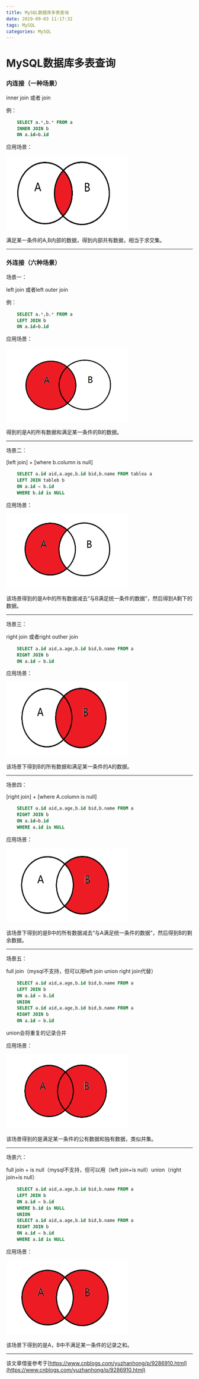 ```yaml
---
title: MySQL数据库多表查询
date: 2019-09-03 11:17:32
tags: MySQL
categories: MySQL
---
```


# MySQL数据库多表查询

### **内连接（一种场景）**
inner join 或者 join

例：
```sql
    SELECT a.*,b.* FROM a
    INNER JOIN b
    ON a.id=b.id
```

应用场景：

<img src="https://raw.githubusercontent.com/EzioY/BlogImages/master/img/20190903103546.png" width="330" height="200" alt="inner-join" />

满足某一条件的A,B内部的数据，得到内部共有数据，相当于求交集。

---

### **外连接（六种场景）**
场景一：

left join 或者left outer join

例：
```sql
    SELECT a.*,b.* FROM a
    LEFT JOIN b
    ON a.id=b.id
```

应用场景：

<img src="https://raw.githubusercontent.com/EzioY/BlogImages/master/img/20190903102654.png" width="330" height="200" alt="left-join" />

得到的是A的所有数据和满足某一条件的B的数据。

---

场景二：

[left join] + [where b.column is null]

```sql
    SELECT a.id aid,a.age,b.id bid,b.name FROM tablea a
    LEFT JOIN tableb b
    ON a.id = b.id
    WHERE b.id is NULL
```

应用场景：

<img src="https://raw.githubusercontent.com/EzioY/BlogImages/master/img/20190903104621.png" width="330" height="200" alt="left-join+where-b.column-is-null" />

该场景得到的是A中的所有数据减去“与B满足统一条件的数据”，然后得到A剩下的数据。

---

场景三：

right join 或者right outher join

```sql
    SELECT a.id aid,a.age,b.id bid,b.name FROM a
    RIGHT JOIN b
    ON a.id = b.id
```

应用场景：

<img src="https://raw.githubusercontent.com/EzioY/BlogImages/master/img/20190903105208.png" width="330" height="200" alt="right-join"/>

该场景下得到B的所有数据和满足某一条件的A的数据。

---

场景四：

[right join] + [where A.column is null]

```sql
    SELECT a.id aid,a.age,b.id bid,b.name FROM a
    RIGHT JOIN b
    ON a.id=b.id
    WHERE a.id is NULL
```

应用场景：

<img src="https://raw.githubusercontent.com/EzioY/BlogImages/master/img/20190903105758.png" width="330" height="200" alt="right-join+where"/>

该场景下得到的是B中的所有数据减去“与A满足统一条件的数据”，然后得到B的剩余数据。

---

场景五：

full join（mysql不支持，但可以用left join union right join代替）

```sql
    SELECT a.id aid,a.age,b.id bid,b.name FROM a
    LEFT JOIN b
    ON a.id = b.id
    UNION
    SELECT a.id aid,a.age,b.id bid,b.name FROM a
    RIGHT JOIN b
    ON a.id = b.id
```
union会将重复的记录合并

应用场景：

<img src="https://raw.githubusercontent.com/EzioY/BlogImages/master/img/20190903110323.png" width="330" height="200" alt="full-join"/>

该场景得到的是满足某一条件的公有数据和独有数据，类似并集。

---

场景六：

full join + is null（mysql不支持，但可以用（left join+is null）union（right join+is null）

```sql
    SELECT a.id aid,a.age,b.id bid,b.name FROM a
    LEFT JOIN b
    ON a.id = b.id
    WHERE b.id is NULL
    UNION
    SELECT a.id aid,a.age,b.id bid,b.name FROM a
    RIGHT JOIN b
    ON a.id = b.id
    WHERE a.id is NULL
```

应用场景：

<img src="https://raw.githubusercontent.com/EzioY/BlogImages/master/img/20190903110858.png" width="330" height="200" alt="full-join+is-null"/>

该场景下得到的是A，B中不满足某一条件的记录之和。

---
该文章借鉴参考于[https://www.cnblogs.com/yuzhanhong/p/9286910.html](https://www.cnblogs.com/yuzhanhong/p/9286910.html)


